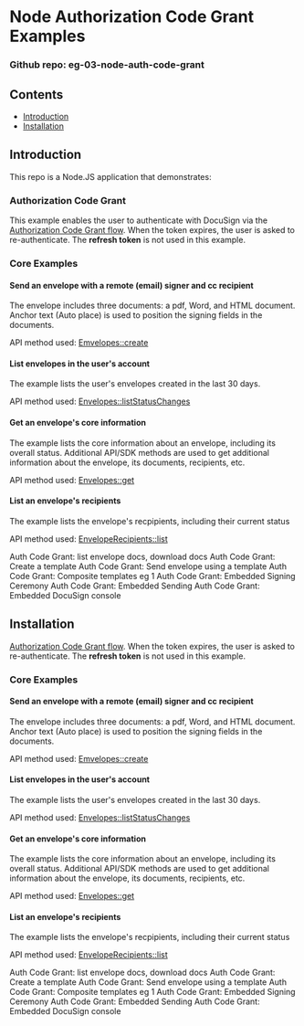 # Node Authorization Code Grant Examples

### Github repo: eg-03-node-auth-code-grant

## Contents
* [Introduction](#introduction)
* [Installation](#installation)

## Introduction
This repo is a Node.JS application that demonstrates:

### Authorization Code Grant
This example enables the user to authenticate with DocuSign via the 
[Authorization Code Grant flow](https://developers.docusign.com/esign-rest-api/guides/authentication/oauth2-code-grant). 
When the token expires, the user is asked to re-authenticate. 
The **refresh token** is not used in this example. 

### Core Examples

#### Send an envelope with a remote (email) signer and cc recipient
The envelope includes three documents: a pdf, Word, and HTML document. 
Anchor text (Auto place) is used to position the signing fields in the documents.

API method used: [Emvelopes::create](https://developers.docusign.com/esign-rest-api/guides/authentication/oauth2-code-grant)

#### List envelopes in the user's account
The example lists the user's envelopes created in the last 30 days.

API method used: [Envelopes::listStatusChanges](https://developers.docusign.com/esign-rest-api/reference/Envelopes/Envelopes/listStatusChanges)

#### Get an envelope's core information
The example lists the core information about an envelope, including its overall status.
Additional API/SDK methods are used to get additional information about the 
envelope, its documents, recipients, etc.

API method used: [Envelopes::get](https://developers.docusign.com/esign-rest-api/reference/Envelopes/Envelopes/get)

#### List an envelope's recipients
The example lists the envelope's recpipients, including their current status

API method used: [EnvelopeRecipients::list](https://developers.docusign.com/esign-rest-api/reference/Envelopes/EnvelopeRecipients/list)

Auth Code Grant: list envelope docs, download docs
Auth Code Grant: Create a template
Auth Code Grant: Send envelope using a template
Auth Code Grant: Composite templates eg 1
Auth Code Grant: Embedded Signing Ceremony
Auth Code Grant: Embedded Sending
Auth Code Grant: Embedded DocuSign console

## Installation
[Authorization Code Grant flow](https://developers.docusign.com/esign-rest-api/guides/authentication/oauth2-code-grant). 
When the token expires, the user is asked to re-authenticate. 
The **refresh token** is not used in this example. 

### Core Examples

#### Send an envelope with a remote (email) signer and cc recipient
The envelope includes three documents: a pdf, Word, and HTML document. 
Anchor text (Auto place) is used to position the signing fields in the documents.

API method used: [Emvelopes::create](https://developers.docusign.com/esign-rest-api/guides/authentication/oauth2-code-grant)

#### List envelopes in the user's account
The example lists the user's envelopes created in the last 30 days.

API method used: [Envelopes::listStatusChanges](https://developers.docusign.com/esign-rest-api/reference/Envelopes/Envelopes/listStatusChanges)

#### Get an envelope's core information
The example lists the core information about an envelope, including its overall status.
Additional API/SDK methods are used to get additional information about the 
envelope, its documents, recipients, etc.

API method used: [Envelopes::get](https://developers.docusign.com/esign-rest-api/reference/Envelopes/Envelopes/get)

#### List an envelope's recipients
The example lists the envelope's recpipients, including their current status

API method used: [EnvelopeRecipients::list](https://developers.docusign.com/esign-rest-api/reference/Envelopes/EnvelopeRecipients/list)

Auth Code Grant: list envelope docs, download docs
Auth Code Grant: Create a template
Auth Code Grant: Send envelope using a template
Auth Code Grant: Composite templates eg 1
Auth Code Grant: Embedded Signing Ceremony
Auth Code Grant: Embedded Sending
Auth Code Grant: Embedded DocuSign console

